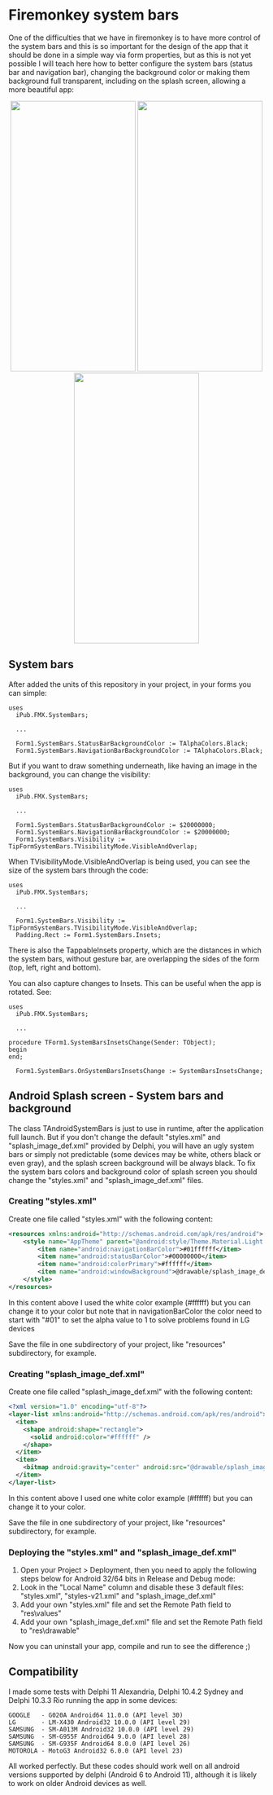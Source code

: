 # Firemonkey system bars

One of the difficulties that we have in firemonkey is to have more control of the system bars and this is so important for the design of the app that it should be done in a simple way via form properties, but as this is not yet possible I will teach here how to better configure the system bars (status bar and navigation bar), changing the background color or making them background full transparent, including on the splash screen, allowing a more beautiful app:

<p align="center">
<img src="screenshots/calculator.png" width=246 height=531> <img src="screenshots/gallery.png" width=246 height=531> <img src="screenshots/nubank.png" width=246 height=531>
</p>

## System bars

After added the units of this repository in your project, in your forms you can simple:

```delphi
uses
  iPub.FMX.SystemBars;

  ...

  Form1.SystemBars.StatusBarBackgroundColor := TAlphaColors.Black;
  Form1.SystemBars.NavigationBarBackgroundColor := TAlphaColors.Black;
```

But if you want to draw something underneath, like having an image in the background, you can change the visibility:

```delphi
uses
  iPub.FMX.SystemBars;

  ...

  Form1.SystemBars.StatusBarBackgroundColor := $20000000;
  Form1.SystemBars.NavigationBarBackgroundColor := $20000000;
  Form1.SystemBars.Visibility := TipFormSystemBars.TVisibilityMode.VisibleAndOverlap;
```

When TVisibilityMode.VisibleAndOverlap is being used, you can see the size of the system bars through the code:

```delphi
uses
  iPub.FMX.SystemBars;

  ...

  Form1.SystemBars.Visibility := TipFormSystemBars.TVisibilityMode.VisibleAndOverlap;
  Padding.Rect := Form1.SystemBars.Insets;
```

There is also the TappableInsets property, which are the distances in which the system bars, without gesture bar, are overlapping the sides of the form (top, left, right and bottom).

You can also capture changes to Insets. This can be useful when the app is rotated. See:

```delphi
uses
  iPub.FMX.SystemBars;

  ...

procedure TForm1.SystemBarsInsetsChange(Sender: TObject);
begin
end;

  Form1.SystemBars.OnSystemBarsInsetsChange := SystemBarsInsetsChange;
```

## Android Splash screen - System bars and background

The class TAndroidSystemBars is just to use in runtime, after the application full launch. But if you don't change the default "styles.xml" and "splash_image_def.xml" provided by Delphi, you will have an ugly system bars or simply not predictable (some devices may be white, others black or even gray), and the splash screen background will be always black. To fix the system bars colors and background color of splash screen you should change the "styles.xml" and "splash_image_def.xml" files.

### Creating "styles.xml"

Create one file called "styles.xml" with the following content:

  ```xml
  <resources xmlns:android="http://schemas.android.com/apk/res/android">
      <style name="AppTheme" parent="@android:style/Theme.Material.Light.NoActionBar">
          <item name="android:navigationBarColor">#01ffffff</item>
          <item name="android:statusBarColor">#00000000</item>
          <item name="android:colorPrimary">#ffffff</item>
          <item name="android:windowBackground">@drawable/splash_image_def</item>
      </style>
  </resources>
  ```

In this content above I used the white color example (#ffffff) but you can change it to your color but note that in navigationBarColor the color need to start with "#01" to set the alpha value to 1 to solve problems found in LG devices

Save the file in one subdirectory of your project, like "resources" subdirectory, for example.

### Creating "splash_image_def.xml"

Create one file called "splash_image_def.xml" with the following content:

  ```xml
  <?xml version="1.0" encoding="utf-8"?>
  <layer-list xmlns:android="http://schemas.android.com/apk/res/android">
    <item>
      <shape android:shape="rectangle">
        <solid android:color="#ffffff" />
      </shape>
    </item>
    <item>
      <bitmap android:gravity="center" android:src="@drawable/splash_image" />
    </item>
  </layer-list>
  ```

In this content above I used one white color example (#ffffff) but you can change it to your color.

Save the file in one subdirectory of your project, like "resources" subdirectory, for example.

### Deploying the "styles.xml" and "splash_image_def.xml"

 1) Open your Project > Deployment, then you need to apply the following steps below for Android 32/64 bits in Release and Debug mode:
 2) Look in the "Local Name" column and disable these 3 default files: "styles.xml", "styles-v21.xml" and "splash_image_def.xml"
 3) Add your own "styles.xml" file and set the Remote Path field to "res\values"
 4) Add your own "splash_image_def.xml" file and set the Remote Path field to "res\drawable"

Now you can uninstall your app, compile and run to see the difference ;)

## Compatibility

I made some tests with Delphi 11 Alexandria, Delphi 10.4.2 Sydney and Delphi 10.3.3 Rio running the app in some devices:

    GOOGLE   - G020A Android64 11.0.0 (API level 30)
    LG       - LM-X430 Android32 10.0.0 (API level 29)
    SAMSUNG  - SM-A013M Android32 10.0.0 (API level 29)
    SAMSUNG  - SM-G955F Android64 9.0.0 (API level 28)
    SAMSUNG  - SM-G935F Android64 8.0.0 (API level 26)
    MOTOROLA - MotoG3 Android32 6.0.0 (API level 23)

All worked perfectly. But these codes should work well on all android versions supported by delphi (Android 6 to Android 11), although it is likely to work on older Android devices as well.
